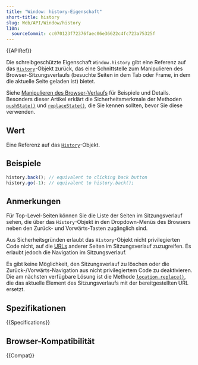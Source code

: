 ```yaml
---
title: "Window: history-Eigenschaft"
short-title: history
slug: Web/API/Window/history
l10n:
  sourceCommit: cc070123f72376faec06e36622c4fc723a75325f
---
```


{{APIRef}}

Die schreibgeschützte Eigenschaft `Window.history` gibt eine Referenz auf das [`History`](/de/docs/Web/API/History)-Objekt zurück, das eine Schnittstelle zum Manipulieren des Browser-Sitzungsverlaufs (besuchte Seiten in dem Tab oder Frame, in dem die aktuelle Seite geladen ist) bietet.

Siehe [Manipulieren des Browser-Verlaufs](/de/docs/Web/API/History_API) für Beispiele und Details. Besonders dieser Artikel erklärt die Sicherheitsmerkmale der Methoden [`pushState()`](/de/docs/Web/API/History/pushState) und [`replaceState()`](/de/docs/Web/API/History/replaceState), die Sie kennen sollten, bevor Sie diese verwenden.

## Wert

Eine Referenz auf das [`History`](/de/docs/Web/API/History)-Objekt.

## Beispiele

```js
history.back(); // equivalent to clicking back button
history.go(-1); // equivalent to history.back();
```

## Anmerkungen

Für Top-Level-Seiten können Sie die Liste der Seiten im Sitzungsverlauf sehen, die über das `History`-Objekt in den Dropdown-Menüs des Browsers neben den Zurück- und Vorwärts-Tasten zugänglich sind.

Aus Sicherheitsgründen erlaubt das `History`-Objekt nicht privilegierten Code nicht, auf die [URLs](/de/docs/Glossary/URL) anderer Seiten im Sitzungsverlauf zuzugreifen. Es erlaubt jedoch die Navigation im Sitzungsverlauf.

Es gibt keine Möglichkeit, den Sitzungsverlauf zu löschen oder die Zurück-/Vorwärts-Navigation aus nicht privilegiertem Code zu deaktivieren. Die am nächsten verfügbare Lösung ist die Methode [`location.replace()`](/de/docs/Web/API/Location/replace), die das aktuelle Element des Sitzungsverlaufs mit der bereitgestellten URL ersetzt.

## Spezifikationen

{{Specifications}}

## Browser-Kompatibilität

{{Compat}}
